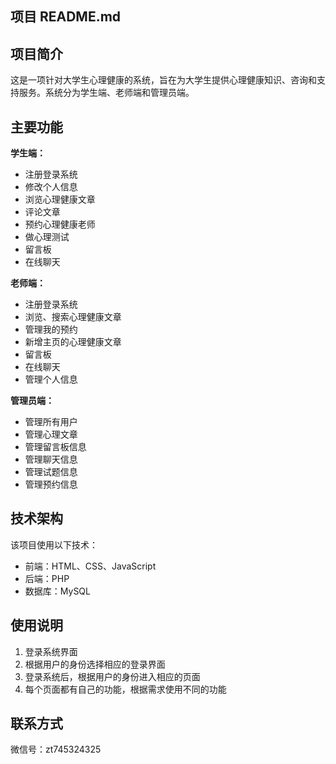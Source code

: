 ## 项目 README.md

## 项目简介

这是一项针对大学生心理健康的系统，旨在为大学生提供心理健康知识、咨询和支持服务。系统分为学生端、老师端和管理员端。

## 主要功能

**学生端：**

- 注册登录系统
- 修改个人信息
- 浏览心理健康文章
- 评论文章
- 预约心理健康老师
- 做心理测试
- 留言板
- 在线聊天

**老师端：**

- 注册登录系统
- 浏览、搜索心理健康文章
- 管理我的预约
- 新增主页的心理健康文章
- 留言板
- 在线聊天
- 管理个人信息

**管理员端：**

- 管理所有用户
- 管理心理文章
- 管理留言板信息
- 管理聊天信息
- 管理试题信息
- 管理预约信息


## 技术架构

该项目使用以下技术：

- 前端：HTML、CSS、JavaScript
- 后端：PHP
- 数据库：MySQL


## 使用说明

1. 登录系统界面
2. 根据用户的身份选择相应的登录界面
3. 登录系统后，根据用户的身份进入相应的页面
4. 每个页面都有自己的功能，根据需求使用不同的功能


## 联系方式

微信号：zt745324325